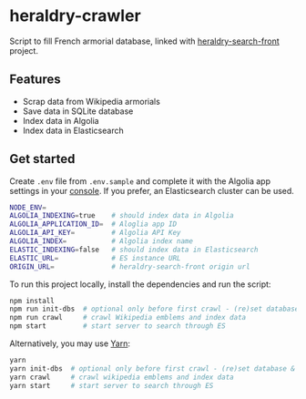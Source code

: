 # heraldry-crawler
Script to fill French armorial database, linked with [heraldry-search-front](https://github.com/bertrandda/heraldry-search-front) project.

## Features
- Scrap data from Wikipedia armorials
- Save data in SQLite database
- Index data in Algolia
- Index data in Elasticsearch

## Get started
Create `.env` file from `.env.sample` and complete it with the Algolia app settings in your [console](https://www.algolia.com/users/sign_inhttps://www.algolia.com/users/sign_in).
If you prefer, an Elasticsearch cluster can be used.

```sh
NODE_ENV=
ALGOLIA_INDEXING=true    # should index data in Algolia
ALGOLIA_APPLICATION_ID=  # Aloglia app ID
ALGOLIA_API_KEY=         # Algolia API Key
ALGOLIA_INDEX=           # Algolia index name
ELASTIC_INDEXING=false   # should index data in Elasticsearch
ELASTIC_URL=             # ES instance URL
ORIGIN_URL=              # heraldry-search-front origin url
```

To run this project locally, install the dependencies and run the script:

```sh
npm install
npm run init-dbs  # optional only before first crawl - (re)set database & elastic for emblems
npm run crawl     # crawl Wikipedia emblems and index data
npm start         # start server to search through ES
```

Alternatively, you may use [Yarn](https://http://yarnpkg.com/):

```sh
yarn
yarn init-dbs  # optional only before first crawl - (re)set database & elastic for emblems
yarn crawl     # crawl wikipedia emblems and index data
yarn start     # start server to search through ES
```
